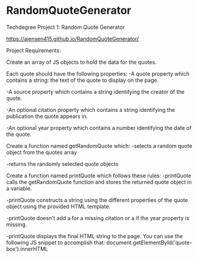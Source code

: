 # RandomQuoteGenerator
Techdegree Project 1: Random Quote Generator

https://ajensen415.github.io/RandomQuoteGenerator/

Project Requirements:

Create an array of JS objects to hold the data for the quotes.

Each quote should have the following properties:
 -A quote property which contains a string: the text of the quote to display on the page.
 
 -A source property which contains a string identifying the creator of the quote.
 
 -An optional citation property which contains a string identifying the publication the quote appears in.
 
 -An optional year property which contains a number identifying the date of the quote.
 

Create a function named getRandomQuote which:
 -selects a random quote object from the quotes array
 
 -returns the randomly selected quote objects
 
Create a function named printQuote which follows these rules:
 -printQuote calls the getRandomQuote function and stores the returned quote object in a variable.
 
 -printQuote constructs a string using the different properties of the quote object using the provided HTML template.
 
 -printQuote doesn't add a <span class="citation"> for a missing citation or a <span class="year"> if the year property is missing.
 
 -printQuote displays the final HTML string to the page. You can use the following JS snippet to accomplish that: document.getElementById('quote-box').innerHTML
 
